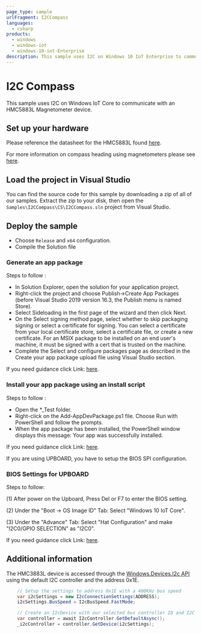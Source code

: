 ```yaml
---
page_type: sample
urlFragment: I2CCompass
languages:
  - csharp
products:
  - windows
  - windows-iot
  - windows-10-iot-Enterprise
description: This sample uses I2C on Windows 10 IoT Enterprise to communicate with an HMC5883L Magnetometer device.
---
```


# I2C Compass

This sample uses I2C on Windows IoT Core to communicate with an HMC5883L Magnetometer device.

## Set up your hardware
Please reference the datasheet for the HMC5883L found [here](https://github.com/microsoft/Windows-iotcore-samples/blob/develop/Samples/I2CCompass/HMC5883L_3-Axis_Digital_Compass_IC.pdf).

For more information on compass heading using magnetometers please see [here](https://github.com/microsoft/Windows-iotcore-samples/blob/develop/Samples/I2CCompass/AN203_Compass_Heading_Using_Magnetometers.pdf).

## Load the project in Visual Studio
You can find the source code for this sample by downloading a zip of all of our samples. Extract the zip to your disk, then open the `Samples\I2CCompass\CS\I2CCompass.sln` project from Visual Studio.

## Deploy the sample

* Choose `Release` and `x64` configuration.
* Compile the Solution file

### Generate an app package

Steps to follow :

 * In Solution Explorer, open the solution for your application project.
 * Right-click the project and choose Publish->Create App Packages (before Visual Studio 2019 version 16.3, the Publish menu is named Store).
 * Select Sideloading in the first page of the wizard and then click Next.
 * On the Select signing method page, select whether to skip packaging signing or select a certificate for signing. You can select a certificate from your local certificate store, select a certificate file, or create a new certificate. For an MSIX package to be installed on an end user's machine, it must be signed with a cert that is trusted on the machine.
 * Complete the Select and configure packages page as described in the Create your app package upload file using Visual Studio section.

 If you need guidance click Link: [here](https://docs.microsoft.com/en-us/windows/msix/package/packaging-uwp-apps#generate-an-app-package).  
  
### Install your app package using an install script

Steps to follow :
 * Open the *_Test folder.
 * Right-click on the Add-AppDevPackage.ps1 file. Choose Run with PowerShell and follow the prompts.
 * When the app package has been installed, the PowerShell window displays this message: Your app was successfully installed.

 If you need guidance click Link: [here](https://docs.microsoft.com/en-us/windows/msix/package/packaging-uwp-apps#install-your-app-package-using-an-install-script).  
 

 If you are using UPBOARD, you have to setup the BIOS SPI configuration.

### BIOS Settings for UPBOARD

Steps to follow:
 
(1)	After power on the Upboard, Press Del or F7 to enter the BIOS setting.
 
(2)	Under the "Boot -> OS Image ID" Tab:
    Select "Windows 10 IoT Core".
 
(3) Under the "Advance" Tab: Select "Hat Configuration" and make "I2C0/GPIO SELECTION" as "I2C0".

If you need guidance click Link: [here](https://www.annabooks.com/Articles/Articles_IoT10/Windows-10-IoT-UP-Board-BIOS-RHPROXY-Rev1.3.pdf).

## Additional information
The HMC3883L device is accessed through the [Windows.Devices.I2c API](https://docs.microsoft.com/en-us/uwp/api/windows.devices.i2c) using the default I2C controller and the address 0x1E.
```CS
    // Setup the settings to address 0x1E with a 400KHz bus speed
    var i2cSettings = new I2cConnectionSettings(ADDRESS);
    i2cSettings.BusSpeed = I2cBusSpeed.FastMode;

    // Create an I2cDevice with our selected bus controller ID and I2C settings
    var controller = await I2cController.GetDefaultAsync();
    _i2cController = controller.GetDevice(i2cSettings);
```